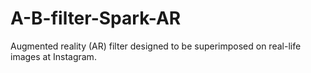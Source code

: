 # A-B-filter-Spark-AR
Augmented reality (AR) filter designed to be superimposed on real-life images at Instagram. 
